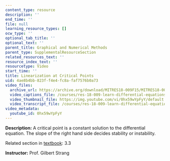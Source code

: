 ```yaml
---
content_type: resource
description: ''
end_time: ''
file: null
learning_resource_types: []
ocw_type: ''
optional_tab_title: ''
optional_text: ''
parent_title: Graphical and Numerical Methods
parent_type: SupplementalResourceSection
related_resources_text: ''
resource_index_text: ''
resourcetype: Video
start_time: ''
title: Linearization at Critical Points
uid: 4ae8b4bb-823f-f4e4-fc8a-faf7576b0a73
video_files:
  archive_url: https://archive.org/download/MITRES18-009F15/MITRES18-009F15_3_3_LinearizationCriticalPoints_300k.mp4
  video_captions_file: /courses/res-18-009-learn-differential-equations-up-close-with-gilbert-strang-and-cleve-moler-fall-2015/e8e7c9ee22c155bab2ae088624460459_0hx59wYpFyY.vtt
  video_thumbnail_file: https://img.youtube.com/vi/0hx59wYpFyY/default.jpg
  video_transcript_file: /courses/res-18-009-learn-differential-equations-up-close-with-gilbert-strang-and-cleve-moler-fall-2015/3fedd7dc16171bbba1f72315e222ab6d_0hx59wYpFyY.pdf
video_metadata:
  youtube_id: 0hx59wYpFyY
---
```


**Description:** A critical point is a constant solution to the differential equation. The slope of the right hand side decides stability or instability.

Related section in [textbook](http://www-math.mit.edu/~gs/dela/): 3.3

**Instructor:** Prof. Gilbert Strang

